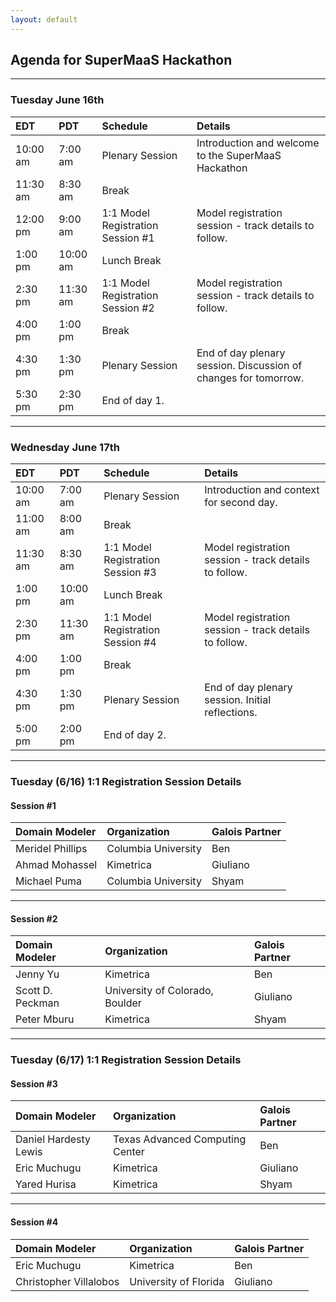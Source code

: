 ```yaml
---
layout: default
---
```


## Agenda for SuperMaaS Hackathon

---

### Tuesday June 16th

| EDT | PDT | Schedule | Details |
|:---|:---|:----------|:----------|
| 10:00 am | 7:00 am | Plenary Session | Introduction and welcome to the SuperMaaS Hackathon |
| 11:30 am | 8:30 am | Break | |
| 12:00 pm | 9:00 am | 1:1 Model Registration Session \#1 | Model registration session - track details to follow. | 
| 1:00 pm | 10:00 am | Lunch Break | |
| 2:30 pm | 11:30 am | 1:1 Model Registration Session \#2 | Model registration session - track details to follow. |
| 4:00 pm | 1:00 pm | Break | |
| 4:30 pm | 1:30 pm | Plenary Session | End of day plenary session.  Discussion of changes for tomorrow. |
| 5:30 pm | 2:30 pm | End of day 1. |

---

### Wednesday June 17th

| EDT | PDT | Schedule | Details |
|:---|:---|:----------|:----------|
| 10:00 am | 7:00 am | Plenary Session | Introduction and context for second day. |
| 11:00 am | 8:00 am | Break | |
| 11:30 am | 8:30 am | 1:1 Model Registration Session \#3 | Model registration session - track details to follow. | 
| 1:00 pm | 10:00 am | Lunch Break | |
| 2:30 pm | 11:30 am | 1:1 Model Registration Session \#4 | Model registration session - track details to follow. |
| 4:00 pm | 1:00 pm | Break | |
| 4:30 pm | 1:30 pm | Plenary Session | End of day plenary session.  Initial reflections. |
| 5:00 pm | 2:00 pm | End of day 2. |

---

### Tuesday (6/16) 1:1 Registration Session Details

#### Session \#1

| Domain Modeler | Organization | Galois Partner |
| :----- | :----- | :----- |
| Meridel Phillips | Columbia University | Ben |
| Ahmad Mohassel | Kimetrica | Giuliano |
| Michael Puma | Columbia University | Shyam |

---

#### Session \#2

| Domain Modeler | Organization | Galois Partner |
| :----- | :----- | :----- |
Jenny Yu | Kimetrica | Ben |
Scott D. Peckman | University of Colorado, Boulder | Giuliano |
Peter Mburu | Kimetrica | Shyam |

---

### Tuesday (6/17) 1:1 Registration Session Details

#### Session \#3

| Domain Modeler | Organization | Galois Partner |
| :----- | :----- | :----- |
Daniel Hardesty Lewis | Texas Advanced Computing Center | Ben |
Eric Muchugu | Kimetrica | Giuliano |
Yared Hurisa | Kimetrica | Shyam |

---

#### Session \#4

| Domain Modeler | Organization | Galois Partner |
| :----- | :----- | :----- |
Eric Muchugu | Kimetrica | Ben |
Christopher Villalobos | University of Florida | Giuliano |
